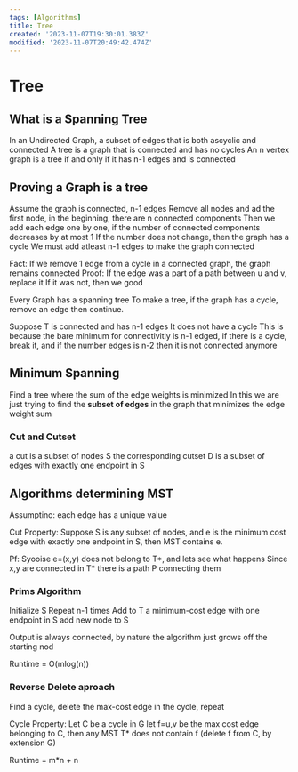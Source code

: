 ```yaml
---
tags: [Algorithms]
title: Tree
created: '2023-11-07T19:30:01.383Z'
modified: '2023-11-07T20:49:42.474Z'
---
```


# Tree
## What is a Spanning Tree
In an Undirected Graph, a subset of edges that is both ascyclic and connected
A tree is a graph that is connected and has no cycles
An n vertex graph is a tree if and only if it has n-1 edges and is connected
## Proving a Graph is a tree
Assume the graph is connected, n-1 edges
Remove all nodes and ad the first node, in the beginning, there are n connected components
Then we add each edge one by one, if the number of connected components decreases by at most 1
If the number does not change, then the graph has a cycle
We must add atleast n-1 edges to make the graph connected

Fact: If we remove 1 edge from a cycle in a connected graph, the graph remains connected
Proof:
  If the edge was a part of a path between u and v, replace it
  If it was not, then we good

Every Graph has a spanning tree
To make a tree, if the graph has a cycle, remove an edge then continue. 

Suppose T is connected and has n-1 edges
  It does not have a cycle
  This is because the bare minimum for connectivitiy is n-1 edged,
  if there is a cycle, break it, and if the number edges is n-2 then it is not connected anymore

## Minimum Spanning
Find a tree where the sum of the edge weights is minimized
In this we are just trying to find the **subset of edges** in the graph that minimizes the edge weight sum

### Cut and Cutset
a cut is a subset of nodes S the corresponding cutset D is a subset of edges with exactly one endpoint in S

## Algorithms determining MST
Assumptino: each edge has a unique value

Cut Property:
  Suppose S is any subset of nodes, and e is the minimum cost edge with exactly one endpoint in S, then MST contains e.

Pf:
  Syooise e=(x,y) does not belong to T*, and lets see what happens
  Since x,y are connected in T* there is a path P connecting them

### Prims Algorithm
Initialize S
Repeat n-1 times
  Add to T a minimum-cost edge with one endpoint in S
  add new node to S

Output is always connected, by nature the algorithm just grows off the starting nod

Runtime = O(mlog(n))

### Reverse Delete aproach
Find a cycle, delete the max-cost edge in the cycle, repeat

Cycle Property: 
  Let C be a cycle in G
  let f=u,v be the max cost edge belonging to C, 
  then any MST T* does not contain f (delete f from C, by extension G)

Runtime = m*n + n










